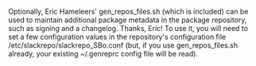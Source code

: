 Optionally, Eric Hameleers' gen_repos_files.sh (which is included) can
be used to maintain additional package metadata in the package repository,
such as signing and a changelog.  Thanks, Eric!  To use it, you will
need to set a few configuration values in the repository's configuration
file /etc/slackrepo/slackrepo_SBo.conf (but, if you use gen_repos_files.sh
already, your existing ~/.genreprc config file will be read).
